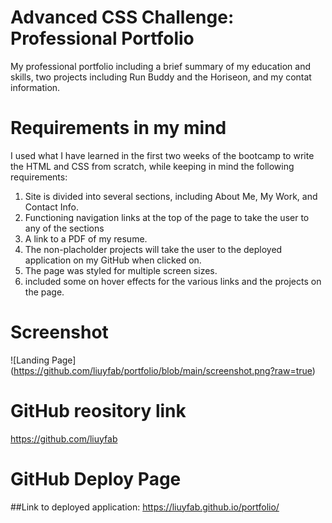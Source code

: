 # Advanced CSS Challenge: Professional Portfolio

My professional portfolio including a brief summary of my education and skills, two projects including Run Buddy and the Horiseon, and my contat information.

# Requirements in my mind

I used what I have learned in the first two weeks of the bootcamp to write the HTML and CSS from scratch, while keeping in mind the following requirements:

1) Site is divided into several sections, including About Me, My Work, and Contact Info.
2) Functioning navigation links at the top of the page to take the user to any of the sections
3) A link to a PDF of my resume.
4) The non-placholder projects will take the user to the deployed application on my GitHub when clicked on.
5) The page was styled for multiple screen sizes.
6) included some on hover effects for the various links and the projects on the page.

# Screenshot
![Landing Page] (https://github.com/liuyfab/portfolio/blob/main/screenshot.png?raw=true)


# GitHub reository link

https://github.com/liuyfab



# GitHub Deploy Page

##Link to deployed application: https://liuyfab.github.io/portfolio/

